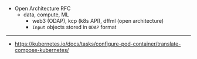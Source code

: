 - Open Architecture RFC
  - data, compute, ML
    - web3 (ODAP), kcp (k8s API), dffml (open architecture)
    - `Input` objects stored in `ODAP` format

---

- https://kubernetes.io/docs/tasks/configure-pod-container/translate-compose-kubernetes/